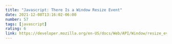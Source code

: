 ```yaml
---
title: "Javascript: There Is a Window Resize Event"
date: 2021-12-08T13:16:02-06:00
number: 57
tags: [javascript]
rating: 6
link: https://developer.mozilla.org/en-US/docs/Web/API/Window/resize_event
---
```


